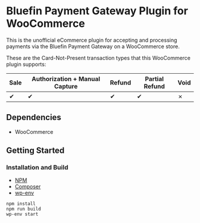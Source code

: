 # Bluefin Payment Gateway Plugin for WooCommerce

This is the unofficial eCommerce plugin for accepting and processing payments via the Bluefin Payment Gateway on a WooCommerce store.

These are the Card-Not-Present transaction types that this WooCommerce plugin supports:

| Sale | Authorization + Manual Capture | Refund | Partial Refund | Void |
| ---- | ------------------------------ | ------ | -------------- | ---- |
| ✔    | ✔                              | ✔      | ✔              | ✗    |



## Dependencies

- WooCommerce



## Getting Started

### 

### Installation and Build

-   [NPM](https://www.npmjs.com/)
-   [Composer](https://getcomposer.org/download/)
-   [wp-env](https://developer.wordpress.org/block-editor/reference-guides/packages/packages-env/)

```
npm install
npm run build
wp-env start
```
